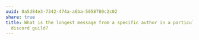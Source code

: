 ```yaml
---
uuid: 0a5d84e3-7342-474a-a6ba-5058780c2c02
share: true
title: What is the longest message from a specific author in a particular
  discord guild?
---
```

